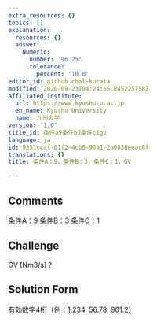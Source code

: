 ```yaml
---
extra_resources: {}
topics: []
explanation:
  resources: {}
  answer:
    Numeric:
      number: '96.25'
      tolerance:
        percent: '10.0'
editor_id: github.cbal-kurata
modified: 2020-09-23T04:24:55.845225738Z
affiliated_institute:
  url: https://www.kyushu-u.ac.jp
  en_name: Kyushu University
  name: 九州大学
version: '1.0'
title_id: 条件a9条件b3条件c1gv
language: ja
id: 9351ccaf-01f2-4cb6-90a1-2a0836eeac8f
translations: {}
title: 条件A：9，条件B：3，条件C：1，GV

---
```


## Comments
条件A：9
条件B：3
条件C：1

## Challenge
GV [Nm3/s] ?

## Solution Form
有効数字4桁（例：1.234,  56.78,  901.2）




